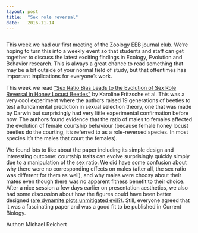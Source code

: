```yaml
---
layout: post
title:  "Sex role reversal"
date:   2016-11-14
---
```

<img src="{{ '/assets/img/puffin.jpg' | prepend: site.baseurl }}" alt=""> 

<p class="intro"><span class="dropcap">T</span>his week we had our first meeting of the Zoology EEB journal club. We’re hoping to turn this into a weekly event so that students and staff can get together to discuss the latest exciting findings in Ecology, Evolution and Behavior research. This is always a great chance to read something that may be a bit outside of your normal field of study, but that oftentimes has important implications for everyone’s work.</p>

This week we read <a href="http://www.cell.com/current-biology/pdf/S0960-9822(16)30769-2.pdf"> "Sex Ratio Bias Leads to the Evolution of Sex Role Reversal in Honey Locust Beetles"</a> by Karoline Fritzsche et al. This was a very cool experiment where the authors raised 19 generations of beetles to test a fundamental prediction in sexual selection theory, one that was made by Darwin but surprisingly had very little experimental confirmation before now. The authors found evidence that the ratio of males to females affected the evolution of female courtship behaviour (because female honey locust beetles do the courting, it’s referred to as a role-reversed species. In most species it’s the males that court the females).
 
We found lots to like about the paper including its simple design and interesting outcome: courtship traits can evolve surprisingly quickly simply due to a manipulation of the sex ratio. We did have some confusion about why there were no corresponding effects on males (after all, the sex ratio was different for them as well), and why males were choosy about their mates even though there was no apparent fitness benefit to their choice. After a nice session a few days earlier on presentation aesthetics, we also had some discussion about how the figures could have been better designed (<a href="http://emdbolker.wikidot.com/blog:dynamite">are dynamite plots unmitigated evil?</a>). Still, everyone agreed that it was a fascinating paper and was a good fit to be published in Current Biology.

Author: Michael Reichert
